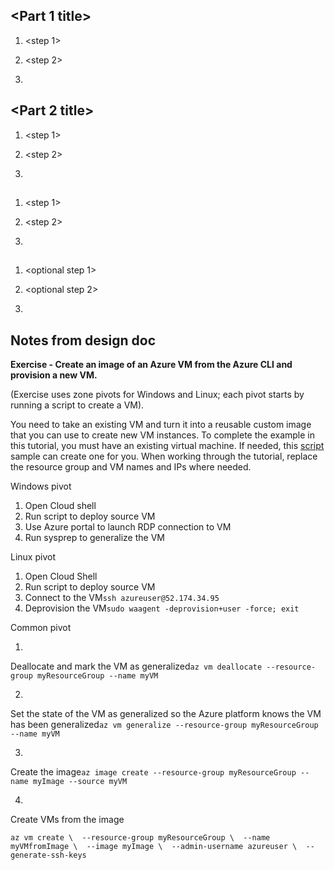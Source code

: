 <introduction paragraph>

## <Part 1 title>

<introduction paragraph>

1. <step 1>

1. <step 2>

1. <step n>

## <Part 2 title>

<introduction paragraph>

1. <step 1>

1. <step 2>

1. <step n>

## <Part n title>

<introduction paragraph>

1. <step 1>

1. <step 2>

1. <step n>

## <Result part title>

<introduction paragraph>

1. <optional step 1>

1. <optional step 2>

1. <optional step n>


## Notes from design doc
**Exercise - Create an image of an Azure VM from the Azure CLI and provision a new VM.**

(Exercise uses zone pivots for Windows and Linux; each pivot starts by running a script to create a VM).

You need to take an existing VM and turn it into a reusable custom image that you can use to create new VM instances. To complete the example in this tutorial, you must have an existing virtual machine. If needed, this [script](https://docs.microsoft.com/azure/virtual-machines/scripts/virtual-machines-linux-cli-sample-create-vm-nginx) sample can create one for you. When working through the tutorial, replace the resource group and VM names and IPs where needed.

Windows pivot

1.  Open Cloud shell
2.  Run script to deploy source VM
3.  Use Azure portal to launch RDP connection to VM
4.  Run sysprep to generalize the VM

Linux pivot

1.  Open Cloud Shell
2.  Run script to deploy source VM
3.  Connect to the VM`ssh azureuser@52.174.34.95`
4.  Deprovision the VM`sudo waagent -deprovision+user -force; exit`

Common pivot

1.  

Deallocate and mark the VM as generalized`az vm deallocate --resource-group myResourceGroup --name myVM`

2.  

Set the state of the VM as generalized so the Azure platform knows the VM has been generalized`az vm generalize --resource-group myResourceGroup --name myVM`

3.  

Create the image`az image create --resource-group myResourceGroup --name myImage --source myVM`

4.  

Create VMs from the image

`az vm create \  --resource-group myResourceGroup \  --name myVMfromImage \  --image myImage \  --admin-username azureuser \  --generate-ssh-keys`
